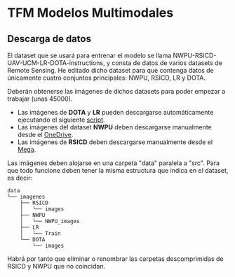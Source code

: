 # TFM Modelos Multimodales



## Descarga de datos

El dataset que se usará para entrenar el modelo se llama NWPU-RSICD-UAV-UCM-LR-DOTA-instructions, y consta de datos de varios datasets de Remote Sensing. He editado dicho dataset para que contenga datos de únicamente cuatro conjuntos principales: NWPU, RSICD, LR y DOTA.

Deberán obtenerse las imágenes de dichos datasets para poder empezar a trabajar (unas 45000).

- Las imágenes de **DOTA** y **LR** pueden descargarse automáticamente ejecutando el siguiente [script](src/main/python/script.py).
- Las imágenes del dataset **NWPU** deben descargarse manualmente desde el [OneDrive](https://onedrive.live.com/?authkey=%21AHHNaHIlzp%5FIXjs&id=5C5E061130630A68%21107&cid=5C5E061130630A68&parId=root&parQt=sharedby&o=OneUp).
- Las imágenes de **RSICD** deben descargarse manualmente desde el [Mega](https://mega.nz/folder/EOpjTAwL#LWdHVjKAJbd3NbLsCvzDGA).

Las imágenes deben alojarse en una carpeta "data" paralela a "src". Para que todo funcione deben tener la misma estructura que indica en el dataset, es decir:

```
data
└── imagenes
    ├── RSICD
    │   └── images
    ├── NWPU
    │   └── NWPU_images
    ├── LR
    │   └── Train
    └── DOTA
        └── images
```

Habrá por tanto que eliminar o renombrar las carpetas descomprimidas de RSICD y NWPU que no coincidan.